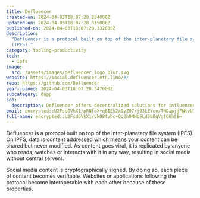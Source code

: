 ```yaml
---
title: Defluencer
created-on: 2024-04-03T18:07:28.284000Z
updated-on: 2024-04-03T18:07:28.315000Z
published-on: 2024-04-03T18:07:28.332000Z
description:
  "Defluencer is a protocol built on top of the inter-planetary file system
  (IPFS)."
category: tooling-productivity
tech:
  - ipfs
image:
  src: /assets/images/defluencer_logo_blur.svg
website: https://social.defluencer.eth.limo/#/
repo: https://github.com/Defluencer
year-joined: 2024-04-03T18:07:28.347000Z
subcategory: dapp
seo:
  description: Defluencer offers decentralized solutions for influencer marketing.
email: encrypted::U2FsdGVkX1/pRNfoX+q8IEk2x9yZO7/j93LEYco/TNDapjjFNtvU1Pr95kgFNuV6
full-name: encrypted::U2FsdGVkX1/vkO8fvhc+Oo2h0MHbSLdSbKgVgfOUhSE=
---
```


Defluencer is a protocol built on top of the inter-planetary file system (IPFS). On IPFS, data is content addressed which means your content can be shared but never modified. As content goes viral, it is replicated by anyone who reads, watches or interacts with it in any way, resulting in social media without central servers.

Social media content is cryptographically signed. By doing so, each piece of content becomes verifiable. Websites or applications following the protocol become interoperable with each other because of these properties.
